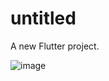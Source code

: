# untitled

A new Flutter project.

![image](https://user-images.githubusercontent.com/63227469/157695398-26cdd438-f449-4ff1-9154-bfe1a26432db.png)
